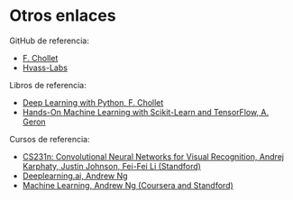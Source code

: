 # Otros enlaces

GitHub de referencia:
 * [F. Chollet](https://github.com/fchollet/deep-learning-with-python-notebooks)
 * [Hvass-Labs](https://github.com/miguelamda/TensorFlow-Tutorials)

Libros de referencia: 
 * [Deep Learning with Python, F. Chollet](https://www.manning.com/books/deep-learning-with-python)
 * [Hands-On Machine Learning with Scikit-Learn and TensorFlow, A. Geron](https://www.oreilly.com/library/view/hands-on-machine-learning/9781491962282/)
 
Cursos de referencia:
 * [CS231n: Convolutional Neural Networks for Visual Recognition, Andrej Karphaty, Justin Johnson, Fei-Fei Li (Standford)](http://cs231n.stanford.edu/2016/)
 * [Deeplearning.ai, Andrew Ng](https://www.deeplearning.ai/)
 * [Machine Learning, Andrew Ng (Coursera and Standford)](https://es.coursera.org/learn/machine-learning)
